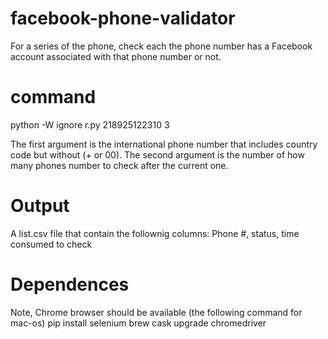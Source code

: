 # facebook-phone-validator
For a series of the phone, check each the phone number has a Facebook account associated with that phone number or not.

# command
python -W ignore r.py 218925122310 3

The first argument is the international phone number that includes country code but without (+ or 00).
The second argument is the number of how many phones number to check after the current one.

# Output
A list.csv file that contain the follownig columns:
Phone #, status, time consumed to check

# Dependences 
Note, Chrome browser should be available (the following command for mac-os)
pip install selenium
brew cask upgrade chromedriver
